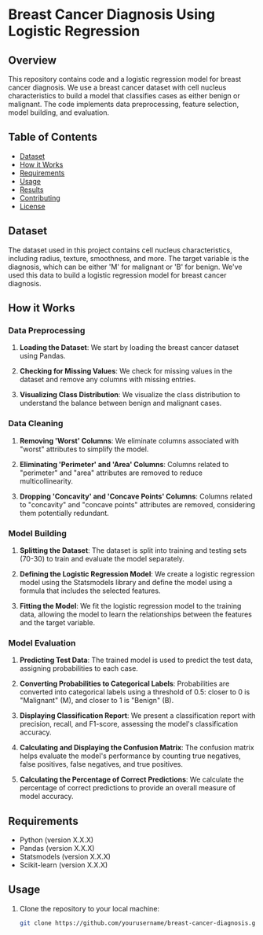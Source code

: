 # Breast Cancer Diagnosis Using Logistic Regression

## Overview

This repository contains code and a logistic regression model for breast cancer diagnosis. We use a breast cancer dataset with cell nucleus characteristics to build a model that classifies cases as either benign or malignant. The code implements data preprocessing, feature selection, model building, and evaluation.

## Table of Contents

- [Dataset](#dataset)
- [How it Works](#how-it-works)
- [Requirements](#requirements)
- [Usage](#usage)
- [Results](#results)
- [Contributing](#contributing)
- [License](#license)

## Dataset

The dataset used in this project contains cell nucleus characteristics, including radius, texture, smoothness, and more. The target variable is the diagnosis, which can be either 'M' for malignant or 'B' for benign. We've used this data to build a logistic regression model for breast cancer diagnosis.

## How it Works

### Data Preprocessing

1. **Loading the Dataset**: We start by loading the breast cancer dataset using Pandas.

2. **Checking for Missing Values**: We check for missing values in the dataset and remove any columns with missing entries.

3. **Visualizing Class Distribution**: We visualize the class distribution to understand the balance between benign and malignant cases.

### Data Cleaning

1. **Removing 'Worst' Columns**: We eliminate columns associated with "worst" attributes to simplify the model.

2. **Eliminating 'Perimeter' and 'Area' Columns**: Columns related to "perimeter" and "area" attributes are removed to reduce multicollinearity.

3. **Dropping 'Concavity' and 'Concave Points' Columns**: Columns related to "concavity" and "concave points" attributes are removed, considering them potentially redundant.

### Model Building

1. **Splitting the Dataset**: The dataset is split into training and testing sets (70-30) to train and evaluate the model separately.

2. **Defining the Logistic Regression Model**: We create a logistic regression model using the Statsmodels library and define the model using a formula that includes the selected features.

3. **Fitting the Model**: We fit the logistic regression model to the training data, allowing the model to learn the relationships between the features and the target variable.

### Model Evaluation

1. **Predicting Test Data**: The trained model is used to predict the test data, assigning probabilities to each case.

2. **Converting Probabilities to Categorical Labels**: Probabilities are converted into categorical labels using a threshold of 0.5: closer to 0 is "Malignant" (M), and closer to 1 is "Benign" (B).

3. **Displaying Classification Report**: We present a classification report with precision, recall, and F1-score, assessing the model's classification accuracy.

4. **Calculating and Displaying the Confusion Matrix**: The confusion matrix helps evaluate the model's performance by counting true negatives, false positives, false negatives, and true positives.

5. **Calculating the Percentage of Correct Predictions**: We calculate the percentage of correct predictions to provide an overall measure of model accuracy.

## Requirements

- Python (version X.X.X)
- Pandas (version X.X.X)
- Statsmodels (version X.X.X)
- Scikit-learn (version X.X.X)

## Usage

1. Clone the repository to your local machine:

   ```bash
   git clone https://github.com/yourusername/breast-cancer-diagnosis.git
